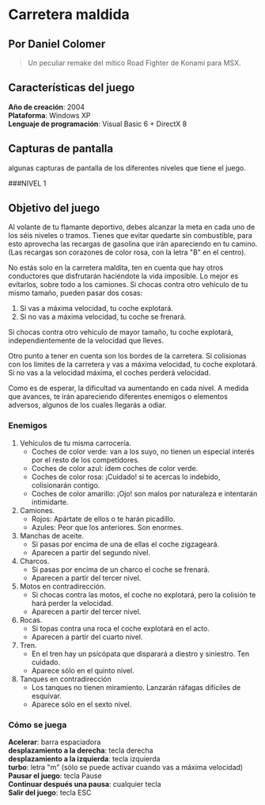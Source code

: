 # Carretera maldida
## Por Daniel Colomer
> Un peculiar remake del mítico Road Fighter de Konami para MSX.

## Características del juego
**Año de creación**: 2004  
**Plataforma**: Windows XP  
**Lenguaje de programación**: Visual Basic 6 + DirectX 8  

## Capturas de pantalla
algunas capturas de pantalla de los diferentes niveles que tiene el juego.  

###NIVEL 1



## Objetivo del juego
Al volante de tu flamante deportivo, debes alcanzar la meta en cada uno de los séis niveles o tramos.
Tienes que evitar quedarte sin combustible, para esto aprovecha las recargas de gasolina que irán apareciendo en tu camino.
(Las recargas son corazones de color rosa, con la letra "B" en el centro).

No estás solo en la carretera maldita, ten en cuenta que hay otros conductores que disfrutarán haciéndote la vida imposible. Lo mejor es evítarlos, sobre todo a los camiones. 
Si chocas contra otro vehículo de tu mismo tamaño, pueden pasar dos cosas:
1. Si vas a máxima velocidad, tu coche explotará.
2. Si no vas a máxima velocidad, tu coche se frenará.

Si chocas contra otro vehículo de mayor tamaño, tu coche explotará, independientemente de la velocidad que lleves.

Otro punto a tener en cuenta son los bordes de la carretera. Si colisionas con los límites de la carretera y vas a máxima velocidad, tu coche explotará. Si no vas a la velocidad máxima, el coches perderá velocidad.

Como es de esperar, la dificultad va aumentando en cada nivel. A medida que avances, te irán apareciendo diferentes enemigos o elementos adversos, algunos de los cuales llegarás a odiar.

### Enemigos
1. Vehículos de tu misma carrocería.
    - Coches de color verde: van a los suyo, no tienen un especial interés por el resto de los competidores.
    - Coches de color azul: ídem coches de color verde.
    - Coches de color rosa: ¡Cuidado! si te acercas lo indebido, colisionarán contigo.
    - Coches de color amarillo: ¡Ojo! son malos por naturaleza e intentarán intimidarte.
2. Camiones.
    - Rojos: Apártate de ellos o te harán picadillo.
    - Azules: Peor que los anteriores. Son enormes.
3. Manchas de aceite.
    - Si pasas por encima de una de ellas el coche zigzageará.
    - Aparecen a partir del segundo nivel.
4. Charcos.
    - Si pasas por encima de un charco el coche se frenará.
    - Aparecen a partir del tercer nivel.
5.  Motos en contradirección.
    - Si chocas contra las motos, el coche no explotará, pero la colisión te hará perder la velocidad.
    - Aparecen a partir del tercer nivel.
6. Rocas.
    - Si topas contra una roca el coche explotará en el acto.
    - Aparecen a partir del cuarto nivel.
7. Tren.
    - En el tren hay un psicópata que disparará a diestro y siniestro. Ten cuidado.
    - Aparece sólo en el quinto nivel.
8.  Tanques en contradirección
    - Los tanques no tienen miramiento. Lanzarán ráfagas difíciles de esquivar.
    - Aparece sólo en el sexto nivel.

### Cómo se juega
**Acelerar**: barra espaciadora  
**desplazamiento a la derecha**: tecla derecha  
**desplazamiento a la izquierda**: tecla izquierda  
**turbo**: letra "m" (sólo se puede activar cuando vas a máxima velocidad)  
**Pausar el juego**: tecla Pause  
**Continuar después una pausa**: cualquier tecla  
**Salir del juego**: tecla ESC  
















